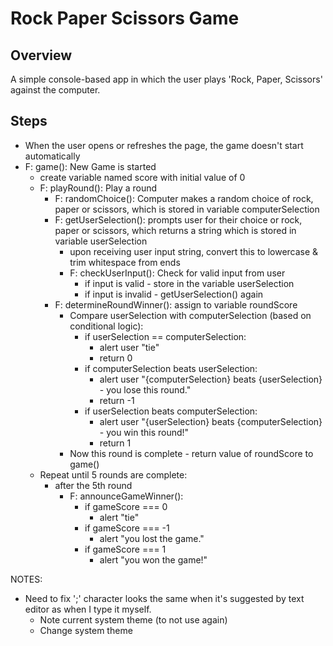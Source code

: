 # Rock Paper Scissors Game

## Overview
A simple console-based app in which the user plays 'Rock, Paper, Scissors' against the computer.

## Steps

- When the user opens or refreshes the page, the game doesn't start automatically
- F: game(): New Game is started
  - create variable named score with initial value of 0
  - F: playRound(): Play a round
    - F: randomChoice(): Computer makes a random choice of rock, paper or scissors, which is stored in variable computerSelection
    - F: getUserSelection(): prompts user for their choice or rock, paper or scissors, which returns a string which is stored in variable userSelection
      - upon receiving user input string, convert this to lowercase & trim whitespace from ends
      - F: checkUserInput(): Check for valid input from user
        - if input is valid - store in the variable userSelection
        - if input is invalid - getUserSelection() again
    - F: determineRoundWinner(): assign to variable roundScore
      - Compare userSelection with computerSelection (based on conditional logic):
        - if userSelection == computerSelection: 
          - alert user  "tie"
          - return 0
        - if computerSelection beats userSelection: 
          - alert user "{computerSelection} beats {userSelection} - you lose this round."
          - return -1
        - if userSelection beats computerSelection:
          - alert user "{userSelection} beats {computerSelection} - you win this round!"
          - return 1
      - Now this round is complete - return value of roundScore to game() 
  - Repeat until 5 rounds are complete:
    - after the 5th round
      - F: announceGameWinner():
        - if gameScore === 0
          - alert "tie"
        - if gameScore === -1
          - alert "you lost the game."
        - if gameScore === 1
          - alert "you won the game!"

NOTES:
- Need to fix ';' character looks the same when it's suggested by text editor as when I type it myself. 
  - Note current system theme (to not use again)
  - Change system theme 
